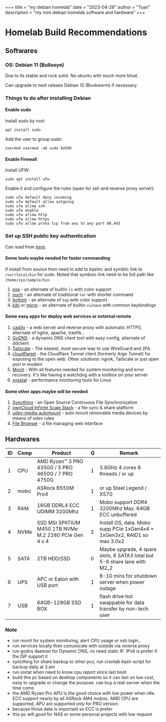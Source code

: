 +++
title = "my debian homelab"
date = "2023-04-26"
author = "Tuan"
description = "my mini debian homelab software and hardware"
+++

# Homelab Build Recommendations

## Softwares

### OS: Debian 11 (Bullseye)

Due to its stable and rock solid. No ubuntu with much more bloat.

Can upgrade to next release Debian 12 (Bookworm) if necessary.

### Things to do after installing Debian

#### Enable sudo

Install sudo by root:

    apt install sudo

Add the user to group sudo:

    usermod usermod -aG sudo $USER

#### Enable Firewall

Install UFW:

    sudo apt install ufw

Enable it and configure the rules (open for ssh and reverse proxy server):

    sudo ufw default deny incoming
    sudo ufw default allow outgoing
    sudo ufw allow ssh
    sudo ufw enable
    sudo ufw allow http
    sudo ufw allow https
    sudo ufw allow proto tcp from any to any port 80,443

### Set up SSH public key authentication

Can read from [here](https://kb.iu.edu/d/aews).

#### Some tools maybe needed for faster commanding

If install from source then need to add to bashrc and symblic link to `/usr/local/bin` for sudo. Noted that symboic link need to be full path like `/home/zyx/sample/bin`.

1. [exa](https://the.exa.website/) - an alternate of builtin `ls` with color support
2. [ouch](https://github.com/ouch-org/ouch) - an alternate of traditional `tar` with shorter command
3. [bottom](https://clementtsang.github.io/bottom/0.8.0/) - an alternate of `top` with color support
4. [kibi](https://github.com/ilai-deutel/kibi) or [micro](https://github.com/zyedidia/micro) - an alternate of builtin `vi`/`nano` with common keybindings

#### Some easy apps for deploy web services or external remote

1. [caddy](https://github.com/caddyserver/caddy) - a web server and reverse proxy with automatic HTTPS, alternate of nginx, apache, traefik..
2. [GoDNS](https://github.com/TimothyYe/godns) - a dynamic DNS client tool with easy config, alternate of ddclient
3. [Tailscale](https://github.com/tailscale/tailscale) -  The easiest, most secure way to use WireGuard and 2FA.
4. [cloudflared](https://github.com/cloudflare/cloudflared) - the Cloudflare Tunnel client (formerly Argo Tunnel) for exposing to the open web. Other solutions: ngrok, Tailscale or just open port in modem
5. [Monit](https://mmonit.com/monit/) - With all features needed for system monitoring and error recovery. It's like having a watchdog with a toolbox on your server
6. [sysstat](https://github.com/sysstat/sysstat) - performance monitoring tools for Linux 

#### Some other apps maybe will be needed

1. [Syncthing](https://github.com/syncthing/syncthing) - an Open Source Continuous File Synchronization
2. [ownCloud Infinite Scale Stack](https://github.com/owncloud/ocis) - a file sync & share platform
3. [udev-media-automount](https://github.com/Ferk/udev-media-automount) - auto mount removable media devices by means of udev rules
4. [File Browser](https://github.com/filebrowser/filebrowser) - a file managing web interface

## Hardwares

| ID | Comp | Product | Q | Remark |
| --- | --- | --- | --- | --- |
| 1 | CPU | AMD Ryzen™ 3 PRO 4350G / 5 PRO 4650G / 7 PRO 4750G | 1 | 3.8GHz 4 cores 8 threads / or up |
| 2 | mobo | ASRock B550M Pro4 | 1 | or up Steel Legend / X570 |
| 3| RAM | 16GB DDRL4 ECC UDIMM 3200Mhz | 1 | Mobo support DDR4 3200Mhz Max. 64GB ECC unbuffered |
| 4 | NVMe | SSD MSI SPATIUM M450 1TB NVMe M.2 2280 PCIe Gen 4 x 4 | 2 | Install OS, data. Mobo supp PCIe 1xGen4x4 + 1xGen3x2, RAID1 so max 3.0x2 |
| 5 | SATA| 2TB HDD/SSD | 0 | Maybe upgrade, 4 spare slots, 6 SATA3 total but 5-6 share lane with M2_2 |
| 6 | UPS | APC or Eaton with USB port | 1 | 8-10 mins for shutdown server when power outage |
| 7 | USB | 64GB-128GB SSD BOX | 1 | flash drive hot swappable for data transfer by non-tech user |


### Note

- run monit for system monitoring, alert CPU usage or ssh login.. 
- run services locally then comunicate with outside via reverse proxy
- run godns daemon for Dynamic DNS, no need static IP. IPv6 is prefer if the ISP support it
- syncthing for share backup to other pcs, run crontab bash script for backup daily at 3.am
- run iostat when need to know cpu report since last boot
- build this pc based on desktop components so it can last on low cost, easy to upgrade or change the purpose. can buy a real-server when the time come
- the AMD Ryzen Pro APU is the good choice with low power when idle. ECC support nearly by all ASRock AM4 mobos. AMD CPU are supported, APU are supported only for PRO version.
- because those data is important so ECC is prefer
- this pc will good for NAS or some personal projects with low request